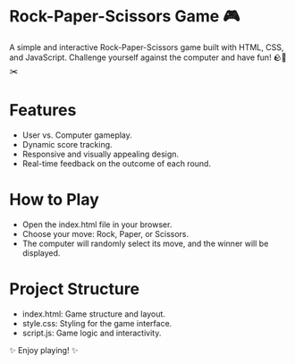 # Rock-Paper-Scissors Game 🎮
A simple and interactive Rock-Paper-Scissors game built with HTML, CSS, and JavaScript. Challenge yourself against the computer and have fun! 🪨📄✂️

# Features
- User vs. Computer gameplay.
- Dynamic score tracking.
- Responsive and visually appealing design.
- Real-time feedback on the outcome of each round.

# How to Play
- Open the index.html file in your browser.
- Choose your move: Rock, Paper, or Scissors.
- The computer will randomly select its move, and the winner will be displayed.

# Project Structure
- index.html: Game structure and layout.
- style.css: Styling for the game interface.
- script.js: Game logic and interactivity.

✨ Enjoy playing! ✨

